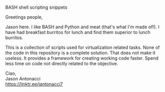 BASH shell scripting snippets

Greetings people,

Jason here. I like BASH and Python and meat (that's what I'm made of!). I have had breakfast burritos for lunch and find them superior to lunch burritos.

This is a collection of scripts used for virtualization related tasks. None of the code in this repository is a complete solution. That does not make it useless. It provides a framework for creating working code faster. Spend less time on code not directly related to the objective.

Ciao,\
Jason Antonacci\
https://linktr.ee/jantonacci7
